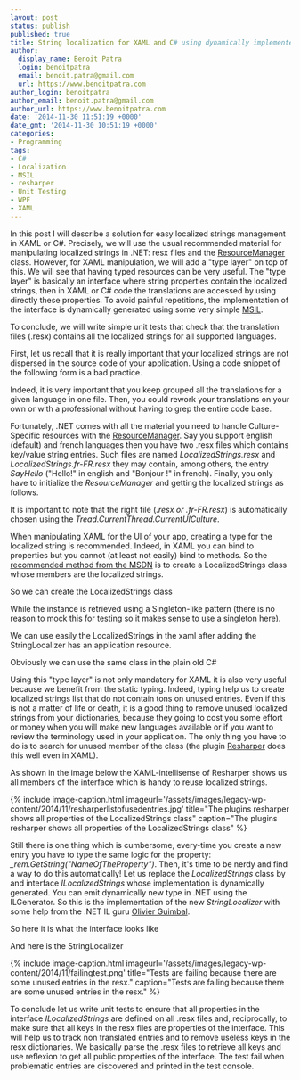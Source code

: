 ```yaml
---
layout: post
status: publish
published: true
title: String localization for XAML and C# using dynamically implemented interface
author:
  display_name: Benoit Patra
  login: benoitpatra
  email: benoit.patra@gmail.com
  url: https://www.benoitpatra.com
author_login: benoitpatra
author_email: benoit.patra@gmail.com
author_url: https://www.benoitpatra.com
date: '2014-11-30 11:51:19 +0000'
date_gmt: '2014-11-30 10:51:19 +0000'
categories:
- Programming
tags:
- C#
- Localization
- MSIL
- resharper
- Unit Testing
- WPF
- XAML
---
```

In this post I will describe a solution for easy localized strings management in XAML or C#. Precisely, we will use the usual recommended material for manipulating localized strings in .NET: resx files and the <a href="http://msdn.microsoft.com/en-us/library/system.resources.resourcemanager%28v=vs.110%29.aspx">ResourceManager</a> class. However, for XAML manipulation, we will add a "type layer" on top of this. We will see that having typed resources can be very useful. The "type layer" is basically an interface where string properties contain the localized strings, then in XAML or C# code the translations are accessed by using directly these properties. To avoid painful repetitions, the implementation of the interface is dynamically generated using some very simple <a href="http://en.wikipedia.org/wiki/Common_Intermediate_Language">MSIL</a>. 

To conclude, we will write simple unit tests that check that the translation files (.resx) contains all the localized strings for all supported languages.

First, let us recall that it is really important that your localized strings are not dispersed in the source code of your application. Using a code snippet of the following form is a bad practice.

<script src="https://gist.github.com/bpatra/645b32770cc5ba466b5059ab247dac89.js"></script>

Indeed, it is very important that you keep grouped all the translations for a given language in one file. Then, you could rework your translations on your own or with a professional without having to grep the entire code base.

Fortunately, .NET comes with all the material you need to handle Culture-Specific resources with the <a href="http://msdn.microsoft.com/en-us/library/system.resources.resourcemanager%28v=vs.110%29.aspx">ResourceManager</a>. Say you support english (default) and french languages then you have two .resx files which contains key/value string entries. Such files are named <em>LocalizedStrings.resx</em> and <em>LocalizedStrings.fr-FR.resx</em> they may contain, among others, the entry <em>SayHello</em> ("Hello!" in english and "Bonjour !" in french). Finally, you only have to initialize the <em>ResourceManager</em> and getting the localized strings as follows.

<script src="https://gist.github.com/bpatra/8b1e52a6528c30a964618530cddcab10.js"></script>

It is important to note that the right file (<em>*.resx</em> or <em>*.fr-FR.resx</em>) is automatically chosen using the <em>Tread.CurrentThread.CurrentUICulture</em>.

When manipulating XAML for the UI of your app, creating a type for the localized string is recommended. Indeed, in XAML you can bind to properties but you cannot (at least not easily) bind to methods. So the <a href="http://msdn.microsoft.com/en-us/library/dd882554%28VS.95%29.aspx">recommended method from the MSDN</a> is to create a LocalizedStrings class whose members are the localized strings.

So we can create the LocalizedStrings class

<script src="https://gist.github.com/bpatra/b966b101cc41713a5e123699e2d54196.js"></script>

While the instance is retrieved using a Singleton-like pattern (there is no reason to mock this for testing so it makes sense to use a singleton here).

<script src="https://gist.github.com/bpatra/62bffb72829342ab1a69a6096fc14c2e.js"></script>

We can use easily the LocalizedStrings in the xaml after adding the StringLocalizer has an application resource.

<script src="https://gist.github.com/bpatra/2c5ba54ac00b82ff74bc67be79472026.js"></script>

Obviously we can use the same class in the plain old C#
<script src="https://gist.github.com/bpatra/c5bb3d1460f08a787026b7deb8a97d9b.js"></script>

Using this "type layer" is not only mandatory for XAML it is also very useful because we benefit from the static typing. Indeed, typing help us to create localized strings list that do not contain tons on unused entries. Even if this is not a matter of life or death, it is a good thing to remove unused localized strings from your dictionaries, because they going to cost you some effort or money when you will make new languages available or if you want to review the terminology used in your application. The only thing you have to do is to search for unused member of the class (the plugin <a href="https://www.jetbrains.com/resharper/">Resharper</a> does this well even in XAML).

As shown in the image below the XAML-intellisense of Resharper shows us all members of the interface which is handy to reuse localized strings.

{% include image-caption.html imageurl='/assets/images/legacy-wp-content/2014/11/resharperlistofusedentries.jpg' title="The plugins resharper shows all properties of the LocalizedStrings class" caption="The plugins resharper shows all properties of the LocalizedStrings class" %}

Still there is one thing which is cumbersome, every-time you create a new entry you have to type the same logic for the property: <em>_rem.GetString("NameOfTheProperty")</em>. Then, it's time to be nerdy and find a way to do this automatically! Let us replace the <em>LocalizedStrings</em> class by and interface <em>ILocalizedStrings </em> whose implementation is dynamically generated. You can emit dynamically new type in .NET using the ILGenerator. So this is the implementation of the new <em>StringLocalizer</em> with some help from the .NET IL guru <a href="http://olivierguimbal.name/">Olivier Guimbal</a>.

So here it is what the interface looks like

<script src="https://gist.github.com/bpatra/f61b4304a2a5f17f5dd0833574a107d0.js"></script>

And here is the StringLocalizer

<script src="https://gist.github.com/bpatra/d9afa9be95d0417cee963fba04cbb48b.js"></script>

{% include image-caption.html imageurl='/assets/images/legacy-wp-content/2014/11/failingtest.png' title="Tests are failing because there are some unused entries in the resx." caption="Tests are failing because there are some unused entries in the resx." %}

To conclude let us write unit tests to ensure that all properties in the interface <em>ILocalizedStrings</em> are defined on all .resx files and, reciprocally, to make sure that all keys in the resx files are properties of the interface. This will help us to track non translated entries and to remove useless keys in the resx dictionaries. We basically parse the .resx files to retrieve all keys and use reflexion to get all public properties of the interface. The test fail when problematic entries are discovered and printed in the test console.

<script src="https://gist.github.com/bpatra/2f3a188a80d4dc3d4c0ef0a0db3fb321.js"></script>

